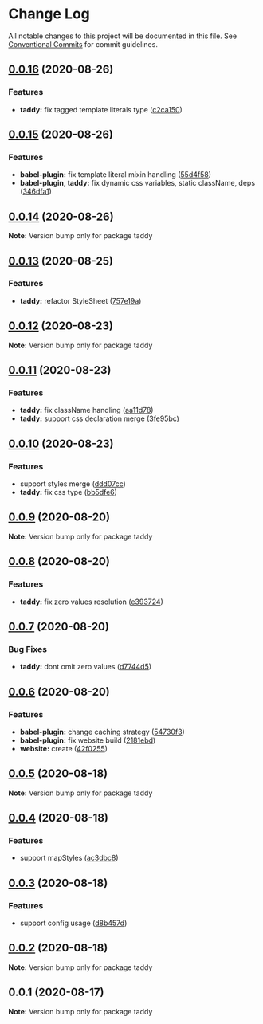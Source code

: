 # Change Log

All notable changes to this project will be documented in this file.
See [Conventional Commits](https://conventionalcommits.org) for commit guidelines.

## [0.0.16](https://github.com/lttb/taddy/compare/taddy@0.0.15...taddy@0.0.16) (2020-08-26)

### Features

-   **taddy:** fix tagged template literals type ([c2ca150](https://github.com/lttb/taddy/commit/c2ca15097c1c621337babd5493478a30d119f819))

## [0.0.15](https://github.com/lttb/taddy/compare/taddy@0.0.14...taddy@0.0.15) (2020-08-26)

### Features

-   **babel-plugin:** fix template literal mixin handling ([55d4f58](https://github.com/lttb/taddy/commit/55d4f58647bb8526e96ebd03007c77ef6c03c951))
-   **babel-plugin, taddy:** fix dynamic css variables, static className, deps ([346dfa1](https://github.com/lttb/taddy/commit/346dfa1bdf13175d310729bfe4910829cba4502c))

## [0.0.14](https://github.com/lttb/taddy/compare/taddy@0.0.13...taddy@0.0.14) (2020-08-26)

**Note:** Version bump only for package taddy

## [0.0.13](https://github.com/lttb/taddy/compare/taddy@0.0.12...taddy@0.0.13) (2020-08-25)

### Features

-   **taddy:** refactor StyleSheet ([757e19a](https://github.com/lttb/taddy/commit/757e19abae1a313402af8ca7951df07faf028ba1))

## [0.0.12](https://github.com/lttb/taddy/compare/taddy@0.0.11...taddy@0.0.12) (2020-08-23)

**Note:** Version bump only for package taddy

## [0.0.11](https://github.com/lttb/taddy/compare/taddy@0.0.10...taddy@0.0.11) (2020-08-23)

### Features

-   **taddy:** fix className handling ([aa11d78](https://github.com/lttb/taddy/commit/aa11d788a9bd2ce7c482bd9fa1a8e3e3f8eb5b6f))
-   **taddy:** support css declaration merge ([3fe95bc](https://github.com/lttb/taddy/commit/3fe95bc9eda13175697086271f6e534eb8af3b14))

## [0.0.10](https://github.com/lttb/taddy/compare/taddy@0.0.9...taddy@0.0.10) (2020-08-23)

### Features

-   support styles merge ([ddd07cc](https://github.com/lttb/taddy/commit/ddd07cc7180b666729bafb00f3fd30ff0c418b44))
-   **taddy:** fix css type ([bb5dfe6](https://github.com/lttb/taddy/commit/bb5dfe6316f92437d7c757989a8a921dcb73c855))

## [0.0.9](https://github.com/lttb/taddy/compare/taddy@0.0.8...taddy@0.0.9) (2020-08-20)

**Note:** Version bump only for package taddy

## [0.0.8](https://github.com/lttb/taddy/compare/taddy@0.0.7...taddy@0.0.8) (2020-08-20)

### Features

-   **taddy:** fix zero values resolution ([e393724](https://github.com/lttb/taddy/commit/e3937248c2c81fa0a5156b57ffffde99dd653a45))

## [0.0.7](https://github.com/lttb/taddy/compare/taddy@0.0.6...taddy@0.0.7) (2020-08-20)

### Bug Fixes

-   **taddy:** dont omit zero values ([d7744d5](https://github.com/lttb/taddy/commit/d7744d5dccb8c7f5a0632246150c79cda625c391))

## [0.0.6](https://github.com/lttb/taddy/compare/taddy@0.0.5...taddy@0.0.6) (2020-08-20)

### Features

-   **babel-plugin:** change caching strategy ([54730f3](https://github.com/lttb/taddy/commit/54730f3144e8cf90194667bbcefc414d3776dc78))
-   **babel-plugin:** fix website build ([2181ebd](https://github.com/lttb/taddy/commit/2181ebdf292fc7b5e662ad6148d629e904d62403))
-   **website:** create ([42f0255](https://github.com/lttb/taddy/commit/42f0255929860ae7527142cecbdb918da6935c0c))

## [0.0.5](https://github.com/lttb/taddy/compare/taddy@0.0.4...taddy@0.0.5) (2020-08-18)

**Note:** Version bump only for package taddy

## [0.0.4](https://github.com/lttb/taddy/compare/taddy@0.0.3...taddy@0.0.4) (2020-08-18)

### Features

-   support mapStyles ([ac3dbc8](https://github.com/lttb/taddy/commit/ac3dbc8ebc687130c9ac526ce68eb86bf281c29b))

## [0.0.3](https://github.com/lttb/taddy/compare/taddy@0.0.2...taddy@0.0.3) (2020-08-18)

### Features

-   support config usage ([d8b457d](https://github.com/lttb/taddy/commit/d8b457de40f9d080ceb0df839df3c30151276b20))

## [0.0.2](https://github.com/lttb/taddy/compare/taddy@0.0.1...taddy@0.0.2) (2020-08-18)

**Note:** Version bump only for package taddy

## 0.0.1 (2020-08-17)

**Note:** Version bump only for package taddy
